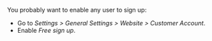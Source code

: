 You probably want to enable any user to sign up:

- Go to *Settings \> General Settings \> Website \> Customer Account*.
- Enable *Free sign up*.
